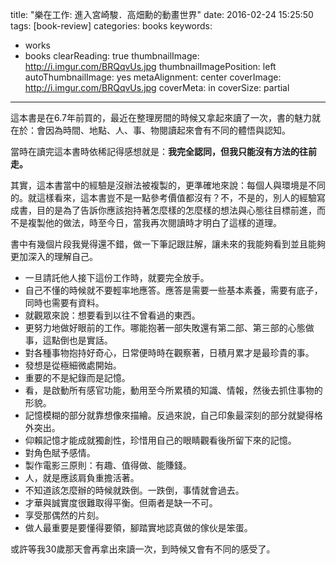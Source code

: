 title: "樂在工作: 進入宮崎駿．高畑勳的動畫世界"
date: 2016-02-24 15:25:50
tags: [book-review]
categories: books
keywords:
- works
- books
clearReading: true
thumbnailImage: http://i.imgur.com/BRQqvUs.jpg
thumbnailImagePosition: left
autoThumbnailImage: yes
metaAlignment: center
coverImage: http://i.imgur.com/BRQqvUs.jpg
coverMeta: in
coverSize: partial
---
這本書是在6.7年前買的，最近在整理房間的時候又拿起來讀了一次，書的魅力就在於：會因為時間、地點、人、事、物閱讀起來會有不同的體悟與認知。

<!--more-->

當時在讀完這本書時依稀記得感想就是：**我完全認同，但我只能沒有方法的往前走。**

其實，這本書當中的經驗是沒辦法被複製的，更準確地來說：每個人與環境是不同的。就這樣看來，這本書豈不是一點參考價值都沒有？不，不是的，別人的經驗寫成書，目的是為了告訴你應該抱持著怎麼樣的怎麼樣的想法與心態往目標前進，而不是複製他的做法，時至今日，當我再次閱讀時才明白了這樣的道理。

書中有幾個片段我覺得還不錯，做一下筆記跟註解，讓未來的我能夠看到並且能夠更加深入的理解自己。

* 一旦請託他人接下這份工作時，就要完全放手。
* 自己不懂的時候就不要輕率地應答。應答是需要一些基本素養，需要有底子，同時也需要有資料。
* 就觀眾來說：想要看到以往不曾看過的東西。
* 更努力地做好眼前的工作。哪能抱著一部失敗還有第二部、第三部的心態做事，這點倒也是實話。
* 對各種事物抱持好奇心，日常便時時在觀察著，日積月累才是最珍貴的事。
* 發想是從極細微處開始。
* 重要的不是紀錄而是記憶。
* 看，是啟動所有感官功能，動用至今所累積的知識、情報，然後去抓住事物的形貌。
* 記憶模糊的部分就靠想像來描繪。反過來說，自己印象最深刻的部分就變得格外突出。
* 仰賴記憶才能成就獨創性，珍惜用自己的眼睛觀看後所留下來的記憶。
* 對角色賦予感情。
* 製作電影三原則：有趣、值得做、能賺錢。
* 人，就是應該肩負重擔活著。
* 不知道該怎麼辦的時候就跌倒。一跌倒，事情就會過去。
* 才華與誠實度很難取得平衡。但兩者是缺一不可。
* 享受那偶然的片刻。
* 做人最重要是要懂得要領，腳踏實地認真做的傢伙是笨蛋。

或許等我30歲那天會再拿出來讀一次，到時候又會有不同的感受了。